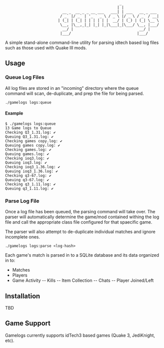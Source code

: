                                                         _
                                                       | |
                              __ _  __ _ _ __ ___   ___| | ___   __ _ ___
                             / _` |/ _` | '_ ` _ \ / _ \ |/ _ \ / _` / __|
                            | (_| | (_| | | | | | |  __/ | (_) | (_| \__ \
                             \__, |\__,_|_| |_| |_|\___|_|\___/ \__, |___/
                              __/ |                              __/ |
                             |___/                              |___/


A simple stand-alone command-line utility for parsing idtech  based log files such as those used with Quake III mods.

## Usage

### Queue Log Files

All log files are stored in an "incoming" directory where the queue command will scan, de-duplicate, and prep the file for being parsed.

```
./gamelogs logs:queue
```

#### Example

```
$ ./gamelogs logs:queue
13 Game logs to Queue
Checking Q3_1.31.log: ✔
Queuing Q3_1.31.log: ✔
Checking games copy.log: ✔
Queuing games copy.log: ✔
Checking games.log: ✔
Queuing games.log: ✔
Checking ioq3.log: ✔
Queuing ioq3.log: ✔
Checking ioq3_1.36.log: ✔
Queuing ioq3_1.36.log: ✔
Checking q3-67.log: ✔
Queuing q3-67.log: ✔
Checking q3_1.11.log: ✔
Queuing q3_1.11.log: ✔
```

### Parse Log File

Once a log file has been queued, the parsing command will take over. The parser will automatically determine the game/mod contained withing the log file and call the appropriate class file configured for that spaecific game.

The parser will also attempt to de-duplicate individual matches and ignore incomplete ones.

```
./gamelogs logs:parse <log-hash>
```

Each game's match is parsed in to a SQLite database and its data organized in to:
- Matches
- Players
- Game Activity
  -- Kills
  -- Item Collection
  -- Chats
  -- Player Joined/Left

## Installation

TBD

## Game Support

Gamelogs currently supports idTech3 based games (Quake 3, JediKnight, etc).

